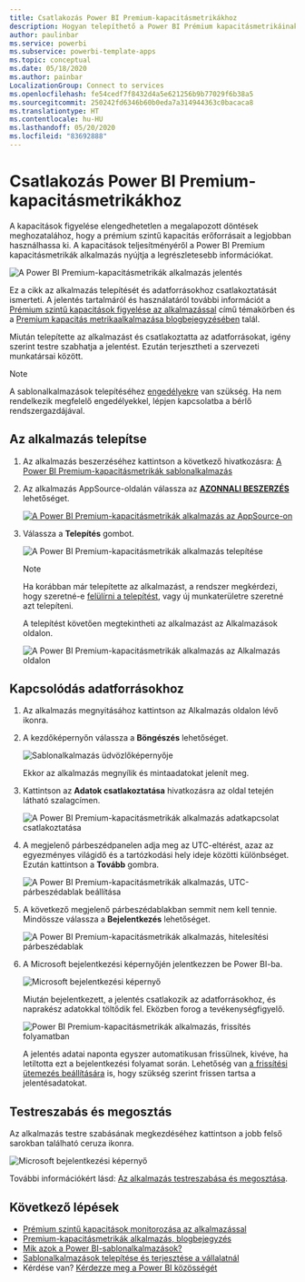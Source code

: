 ```yaml
---
title: Csatlakozás Power BI Premium-kapacitásmetrikákhoz
description: Hogyan telepíthető a Power BI Prémium kapacitásmetrikáinak sablonalkalmazása, és hogyan lehet csatlakozni az adatokhoz
author: paulinbar
ms.service: powerbi
ms.subservice: powerbi-template-apps
ms.topic: conceptual
ms.date: 05/18/2020
ms.author: painbar
LocalizationGroup: Connect to services
ms.openlocfilehash: fe54cedf7f8432d4a5e621256b9b77029f6b38a5
ms.sourcegitcommit: 250242fd6346b60b0eda7a314944363c0bacaca8
ms.translationtype: HT
ms.contentlocale: hu-HU
ms.lasthandoff: 05/20/2020
ms.locfileid: "83692888"
---
```

# <a name="connect-to-power-bi-premium-capacity-metrics"></a>Csatlakozás Power BI Premium-kapacitásmetrikákhoz
A kapacitások figyelése elengedhetetlen a megalapozott döntések meghozatalához, hogy a prémium szintű kapacitás erőforrásait a legjobban használhassa ki. A kapacitások teljesítményéről a Power BI Premium kapacitásmetrikák alkalmazás nyújtja a legrészletesebb információkat.

![A Power BI Premium-kapacitásmetrikák alkalmazás jelentés](media/service-connect-to-pbi-premium-capacity-metrics/service-pbi-premium-capacity-metrics-app-report.png)

Ez a cikk az alkalmazás telepítését és adatforrásokhoz csatlakoztatását ismerteti. A jelentés tartalmáról és használatáról további információt a [Prémium szintű kapacitások figyelése az alkalmazással](../service-admin-premium-monitor-capacity.md) című témakörben és a [Premium kapacitás metrikaalkalmazása blogbejegyzésében](https://powerbi.microsoft.com/blog/premium-capacity-metrics-app-new-health-center-with-kpis-to-explore-relevant-metrics-and-steps-to-mitigate-issues/) talál.

Miután telepítette az alkalmazást és csatlakoztatta az adatforrásokat, igény szerint testre szabhatja a jelentést. Ezután terjesztheti a szervezeti munkatársai között.

> [!NOTE]
> A sablonalkalmazások telepítéséhez [engedélyekre](./service-template-apps-install-distribute.md#prerequisites) van szükség. Ha nem rendelkezik megfelelő engedélyekkel, lépjen kapcsolatba a bérlő rendszergazdájával.

## <a name="install-the-app"></a>Az alkalmazás telepítse

1. Az alkalmazás beszerzéséhez kattintson a következő hivatkozásra: [A Power BI Premium-kapacitásmetrikák sablonalkalmazás](https://app.powerbi.com/groups/me/getapps/services/pbi_pcmm.capacity-metrics-dxt)

1. Az alkalmazás AppSource-oldalán válassza az [**AZONNALI BESZERZÉS**](https://app.powerbi.com/groups/me/getapps/services/pbi_pcmm.capacity-metrics-dxt) lehetőséget.

    [![A Power BI Premium-kapacitásmetrikák alkalmazás az AppSource-on](media/service-connect-to-pbi-premium-capacity-metrics/service-pbi-premium-capacity-metrics-app-appsource-get-it-now.png)](https://app.powerbi.com/groups/me/getapps/services/pbi_pcmm.capacity-metrics-dxt)

1. Válassza a **Telepítés** gombot. 

    ![A Power BI Premium-kapacitásmetrikák alkalmazás telepítése](media/service-connect-to-pbi-premium-capacity-metrics/service-pbi-premium-capacity-metric-select-install.png)

    > [!NOTE]
    > Ha korábban már telepítette az alkalmazást, a rendszer megkérdezi, hogy szeretné-e [felülírni a telepítést](./service-template-apps-install-distribute.md#update-a-template-app), vagy új munkaterületre szeretné azt telepíteni.

    A telepítést követően megtekintheti az alkalmazást az Alkalmazások oldalon.

   ![A Power BI Premium-kapacitásmetrikák alkalmazás az Alkalmazás oldalon](media/service-connect-to-pbi-premium-capacity-metrics/service-pbi-premium-capacity-metrics-app-apps-page-icon.png)

## <a name="connect-to-data-sources"></a>Kapcsolódás adatforrásokhoz

1. Az alkalmazás megnyitásához kattintson az Alkalmazás oldalon lévő ikonra.

1. A kezdőképernyőn válassza a **Böngészés** lehetőséget.

   ![Sablonalkalmazás üdvözlőképernyője](media/service-connect-to-pbi-premium-capacity-metrics/service-pbi-premium-capacity-metrics-app-splash-screen.png)

   Ekkor az alkalmazás megnyílik és mintaadatokat jelenít meg.

1. Kattintson az **Adatok csatlakoztatása** hivatkozásra az oldal tetején látható szalagcímen.

   ![A Power BI Premium-kapacitásmetrikák alkalmazás adatkapcsolat csatlakoztatása](media/service-connect-to-pbi-premium-capacity-metrics/service-pbi-premium-capacity-metrics-app-connect-data.png)

1. A megjelenő párbeszédpanelen adja meg az UTC-eltérést, azaz az egyezményes világidő és a tartózkodási hely ideje közötti különbséget. Ezután kattintson a **Tovább** gombra.
  
   ![A Power BI Premium-kapacitásmetrikák alkalmazás, UTC-párbeszédablak beállítása](media/service-connect-to-pbi-premium-capacity-metrics/service-pbi-premium-capacity-metrics-app-setutc-dialog.png)

1. A következő megjelenő párbeszédablakban semmit nem kell tennie. Mindössze válassza a **Bejelentkezés** lehetőséget.

   ![A Power BI Premium-kapacitásmetrikák alkalmazás, hitelesítési párbeszédablak](media/service-connect-to-pbi-premium-capacity-metrics/service-pbi-premium-capacity-metrics-app-authentication-dialog.png)

1. A Microsoft bejelentkezési képernyőjén jelentkezzen be Power BI-ba.

   ![Microsoft bejelentkezési képernyő](media/service-connect-to-pbi-premium-capacity-metrics/service-pbi-premium-capacity-metrics-app-microsoft-login.png)

   Miután bejelentkezett, a jelentés csatlakozik az adatforrásokhoz, és naprakész adatokkal töltődik fel. Eközben forog a tevékenységfigyelő.

   ![Power BI Premium-kapacitásmetrikák alkalmazás, frissítés folyamatban](media/service-connect-to-pbi-premium-capacity-metrics/service-pbi-premium-capacity-metrics-app-refresh-monitor.png)

   A jelentés adatai naponta egyszer automatikusan frissülnek, kivéve, ha letiltotta ezt a bejelentkezési folyamat során. Lehetőség van [a frissítési ütemezés beállítására](./refresh-scheduled-refresh.md) is, hogy szükség szerint frissen tartsa a jelentésadatokat.

## <a name="customize-and-share"></a>Testreszabás és megosztás

Az alkalmazás testre szabásának megkezdéséhez kattintson a jobb felső sarokban található ceruza ikonra.

 ![Microsoft bejelentkezési képernyő](media/service-connect-to-pbi-premium-capacity-metrics/service-pbi-premium-capacity-metrics-app-customize.png)

További információkért lásd: [Az alkalmazás testreszabása és megosztása](./service-template-apps-install-distribute.md#customize-and-share-the-app).

## <a name="next-steps"></a>Következő lépések
* [Prémium szintű kapacitások monitorozása az alkalmazással](../admin/service-admin-premium-monitor-capacity.md)
* [Premium-kapacitásmetrikák alkalmazás, blogbejegyzés](https://powerbi.microsoft.com/blog/premium-capacity-metrics-app-new-health-center-with-kpis-to-explore-relevant-metrics-and-steps-to-mitigate-issues/)
* [Mik azok a Power BI-sablonalkalmazások?](./service-template-apps-overview.md)
* [Sablonalkalmazások telepítése és terjesztése a vállalatnál](./service-template-apps-install-distribute.md)
* Kérdése van? [Kérdezze meg a Power BI közösségét](https://community.powerbi.com/)